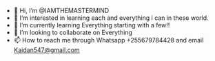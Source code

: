 - 👋 Hi, I’m @IAMTHEMASTERMIND
- 👀 I’m interested in learning each and everything i can in these world.
- 🌱 I’m currently learning Everything starting with a few!!
- 💞️ I’m looking to collaborate on Everything
- 📫 How to reach me through Whatsapp +255679784428 and email Kaidan547@gmail.com

<!---
IAMTHEMASTERMIND/IAMTHEMASTERMIND is a ✨ special ✨ repository because its `README.md` (this file) appears on your GitHub profile.
You can click the Preview link to take a look at your changes.
--->
